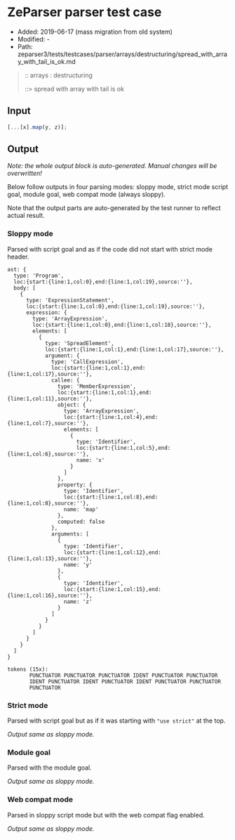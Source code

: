 # ZeParser parser test case

- Added: 2019-06-17 (mass migration from old system)
- Modified: -
- Path: zeparser3/tests/testcases/parser/arrays/destructuring/spread_with_array_with_tail_is_ok.md

> :: arrays : destructuring
>
> ::> spread with array with tail is ok

## Input

`````js
[...[x].map(y, z)];
`````

## Output

_Note: the whole output block is auto-generated. Manual changes will be overwritten!_

Below follow outputs in four parsing modes: sloppy mode, strict mode script goal, module goal, web compat mode (always sloppy).

Note that the output parts are auto-generated by the test runner to reflect actual result.

### Sloppy mode

Parsed with script goal and as if the code did not start with strict mode header.

`````
ast: {
  type: 'Program',
  loc:{start:{line:1,col:0},end:{line:1,col:19},source:''},
  body: [
    {
      type: 'ExpressionStatement',
      loc:{start:{line:1,col:0},end:{line:1,col:19},source:''},
      expression: {
        type: 'ArrayExpression',
        loc:{start:{line:1,col:0},end:{line:1,col:18},source:''},
        elements: [
          {
            type: 'SpreadElement',
            loc:{start:{line:1,col:1},end:{line:1,col:17},source:''},
            argument: {
              type: 'CallExpression',
              loc:{start:{line:1,col:1},end:{line:1,col:17},source:''},
              callee: {
                type: 'MemberExpression',
                loc:{start:{line:1,col:1},end:{line:1,col:11},source:''},
                object: {
                  type: 'ArrayExpression',
                  loc:{start:{line:1,col:4},end:{line:1,col:7},source:''},
                  elements: [
                    {
                      type: 'Identifier',
                      loc:{start:{line:1,col:5},end:{line:1,col:6},source:''},
                      name: 'x'
                    }
                  ]
                },
                property: {
                  type: 'Identifier',
                  loc:{start:{line:1,col:8},end:{line:1,col:8},source:''},
                  name: 'map'
                },
                computed: false
              },
              arguments: [
                {
                  type: 'Identifier',
                  loc:{start:{line:1,col:12},end:{line:1,col:13},source:''},
                  name: 'y'
                },
                {
                  type: 'Identifier',
                  loc:{start:{line:1,col:15},end:{line:1,col:16},source:''},
                  name: 'z'
                }
              ]
            }
          }
        ]
      }
    }
  ]
}

tokens (15x):
       PUNCTUATOR PUNCTUATOR PUNCTUATOR IDENT PUNCTUATOR PUNCTUATOR
       IDENT PUNCTUATOR IDENT PUNCTUATOR IDENT PUNCTUATOR PUNCTUATOR
       PUNCTUATOR
`````

### Strict mode

Parsed with script goal but as if it was starting with `"use strict"` at the top.

_Output same as sloppy mode._

### Module goal

Parsed with the module goal.

_Output same as sloppy mode._

### Web compat mode

Parsed in sloppy script mode but with the web compat flag enabled.

_Output same as sloppy mode._

